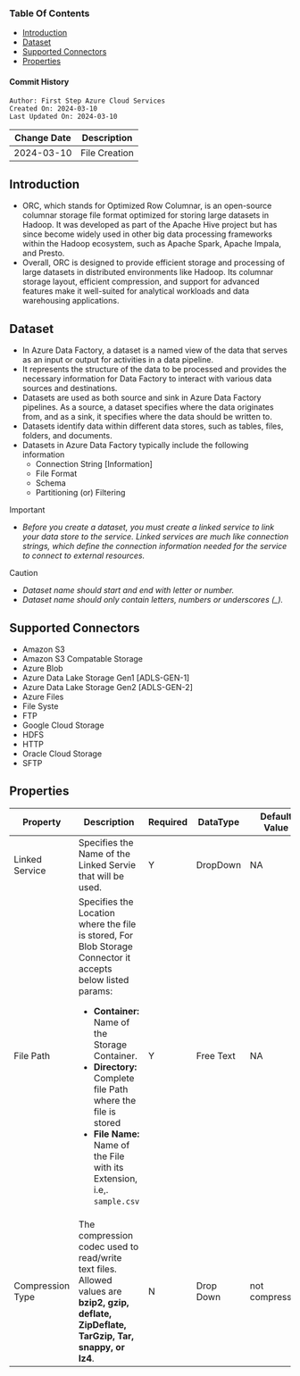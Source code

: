 ### Table Of Contents
- [Introduction](#introduction)
- [Dataset](#dataset)
- [Supported Connectors](#supported-connectors)
- [Properties](#properties)

#### Commit History
```
Author: First Step Azure Cloud Services
Created On: 2024-03-10
Last Updated On: 2024-03-10
```
| Change Date | Description |
|-------------|-------------|
| 2024-03-10 | File Creation |

## Introduction
- ORC, which stands for Optimized Row Columnar, is an open-source columnar storage file format optimized for storing large datasets in Hadoop. It was developed as part of the Apache Hive project but has since become widely used in other big data processing frameworks within the Hadoop ecosystem, such as Apache Spark, Apache Impala, and Presto.
- Overall, ORC is designed to provide efficient storage and processing of large datasets in distributed environments like Hadoop. Its columnar storage layout, efficient compression, and support for advanced features make it well-suited for analytical workloads and data warehousing applications.

## Dataset
- In Azure Data Factory, a dataset is a named view of the data that serves as an input or output for activities in a data pipeline.
-  It represents the structure of the data to be processed and provides the necessary information for Data Factory to interact with various data sources and destinations.
-  Datasets are used as both source and sink in Azure Data Factory pipelines. As a source, a dataset specifies where the data originates from, and as a sink, it specifies where the data should be written to.
-  Datasets identify data within different data stores, such as tables, files, folders, and documents.
-  Datasets in Azure Data Factory typically include the following information
   -  Connection String [Information]
   -  File Format
   -  Schema
   -  Partitioning (or) Filtering

> [!IMPORTANT]
> - *Before you create a dataset, you must create a linked service to link your data store to the service. Linked services are much like connection strings, which define the connection information needed for the service to connect to external resources.*

> [!CAUTION]
> - *Dataset name should start and end with letter or number.*  
> - *Dataset name should only contain letters, numbers or underscores (_).*

## Supported Connectors
- Amazon S3
- Amazon S3 Compatable Storage
- Azure Blob
- Azure Data Lake Storage Gen1 [ADLS-GEN-1]
- Azure Data Lake Storage Gen2 [ADLS-GEN-2]
- Azure Files
- File Syste
- FTP
- Google Cloud Storage
- HDFS
- HTTP
- Oracle Cloud Storage
- SFTP

## Properties
| Property | Description | Required | DataType | Default Value |
|----------|-------------|----------|----------|---------------|
| Linked Service | Specifies the Name of the Linked Servie that will be used. | Y | DropDown | NA |
| File Path | Specifies the Location where the file is stored, For Blob Storage Connector it accepts below listed params: <ul><li>**Container:** Name of the Storage Container.</li><li>**Directory:** Complete file Path where the file is stored</li><li>**File Name:** Name of the File with its Extension, i.e,. `sample.csv`</li></ul> | Y | Free Text | NA |
| Compression Type | The compression codec used to read/write text files. Allowed values are **bzip2, gzip, deflate, ZipDeflate, TarGzip, Tar, snappy, or lz4**. | N | Drop Down | not compressed |